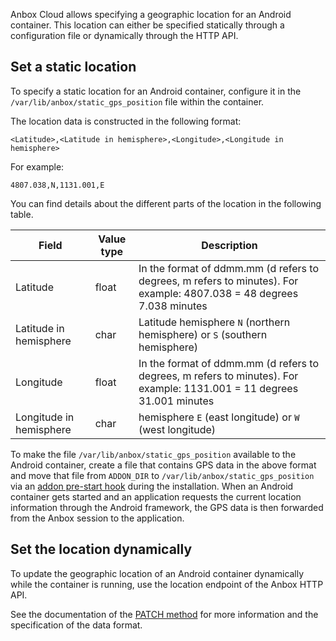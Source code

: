 Anbox Cloud allows specifying a geographic location for an Android container. This location can either be specified statically through a configuration file or dynamically through the HTTP API.

## Set a static location

To specify a static location for an Android container, configure it in the `/var/lib/anbox/static_gps_position` file within the container.

The location data is constructed in the following format:

```
<Latitude>,<Latitude in hemisphere>,<Longitude>,<Longitude in hemisphere>
```

For example:

    4807.038,N,1131.001,E

You can find details about the different parts of the location in the following table.

Field                   | Value type | Description
------------------------|------------|-------------------------------------------------------------------
Latitude                | float      | In the format of ddmm.mm (d refers to degrees, m refers to minutes). For example: 4807.038 = 48 degrees 7.038 minutes
Latitude in hemisphere  | char       | Latitude hemisphere `N` (northern hemisphere) or `S` (southern hemisphere)
Longitude               | float      | In the format of ddmm.mm (d refers to degrees, m refers to minutes). For example: 1131.001 = 11 degrees 31.001 minutes
Longitude in hemisphere | char       | hemisphere `E` (east longitude) or `W` (west longitude)

To make the file `/var/lib/anbox/static_gps_position` available to the Android container, create a file that contains GPS data in the above format and move that file from `ADDON_DIR` to `/var/lib/anbox/static_gps_position` via an [addon pre-start hook](https://discourse.ubuntu.com/t/managing-addons/17759) during the installation. When an Android container gets started and an application requests the current location information through the Android framework, the GPS data is then forwarded from the Anbox session to the application.

## Set the location dynamically

To update the geographic location of an Android container dynamically while the container is running, use the location endpoint of the Anbox HTTP API.

See the documentation of the [PATCH method](https://discourse.ubuntu.com/t/anbox-http-api-reference/17819#location-patch) for more information and the specification of the data format.
